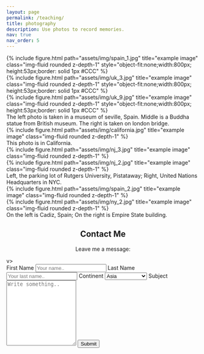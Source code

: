 ```yaml
---
layout: page
permalink: /teaching/
title: photography
description: Use photos to record memories.
nav: true
nav_order: 5
---
```

<div class="row">
    <div class="col-sm mt-3 mt-md-0">
        {% include figure.html path="assets/img/spain_1.jpg" title="example image" class="img-fluid rounded z-depth-1" style="object-fit:none;width:800px; height:53px;border: solid 1px #CCC" %}
    </div>
    <div class="col-sm mt-3 mt-md-0">
        {% include figure.html path="assets/img/uk_3.jpg" title="example image" class="img-fluid rounded z-depth-1" style="object-fit:none;width:800px; height:53px;border: solid 1px #CCC" %}
    </div>
    <div class="col-sm mt-3 mt-md-0">
        {% include figure.html path="assets/img/uk_9.jpg" title="example image" class="img-fluid rounded z-depth-1" style="object-fit:none;width:800px; height:53px;border: solid 1px #CCC" %}
    </div>
</div>
<div class="caption">
    The left photo is taken in a museum of seville, Spain. Middle is a Buddha statue from British museum. The right is taken on london bridge.
</div>
<div class="row">
    <div class="col-sm mt-3 mt-md-0">
        {% include figure.html path="assets/img/california.jpg" title="example image" class="img-fluid rounded z-depth-1" %}
    </div>
</div>
<div class="caption">
    This photo is in California.
</div>



<div class="row justify-content-sm-center">
    <div class="col-sm-8 mt-3 mt-md-0">
        {% include figure.html path="assets/img/nj_3.jpg" title="example image" class="img-fluid rounded z-depth-1" %}
    </div>
    <div class="col-sm-4 mt-3 mt-md-0">
        {% include figure.html path="assets/img/nj_2.jpg" title="example image" class="img-fluid rounded z-depth-1" %}
    </div>
</div>
<div class="caption">
    Left, the parking lot of Rutgers University, Pistataway; Right, United Nations Headquarters in NYC.
</div>


<div class="row justify-content-sm-center">
    <div class="col-sm-8 mt-3 mt-md-0">
        {% include figure.html path="assets/img/spain_2.jpg" title="example image" class="img-fluid rounded z-depth-1" %}
    </div>
    <div class="col-sm-4 mt-3 mt-md-0">
        {% include figure.html path="assets/img/ny_2.jpg" title="example image" class="img-fluid rounded z-depth-1" %}
    </div>
</div>
<div class="caption">
    On the left is Cadiz, Spain; On the right is Empire State building.
</div>


<div class="container">
  <div style="text-align:center">
    <h2>Contact Me</h2>
    <p>Leave me a message:</p>
  </div>
  <div class="row">
   <!--  <div class="column">
      <img src="/assets/img/4.jpg" style="width:100%">
    </di -->v>
    <div class="column">
      <form action="mailto:janelmm@163.com">
        <label for="fname">First Name</label>
        <input type="text" id="fname" name="firstname" placeholder="Your name..">
        <label for="lname">Last Name</label>
        <input type="text" id="lname" name="lastname" placeholder="Your last name..">
        <label for="country">Continent</label>
        <select id="country" name="country">
        	<option value="asia">Asia</option>
          	<option value="africa">Africa</option>
          	<option value="autralia">Australia</option>
           	<option value="europe">Europe</option>
            <option value="middleeast">Middle East</option>
            <option value="northamerica">NorthAmerica</option>
            <option value="southamerica">South America</option>
		</select>
        <label for="subject">Subject</label>
        <textarea id="subject" name="subject" placeholder="Write something.." style="height:170px"></textarea>
        <input type="submit" value="Submit">
      </form>
    </div>
  </div>
</div>

